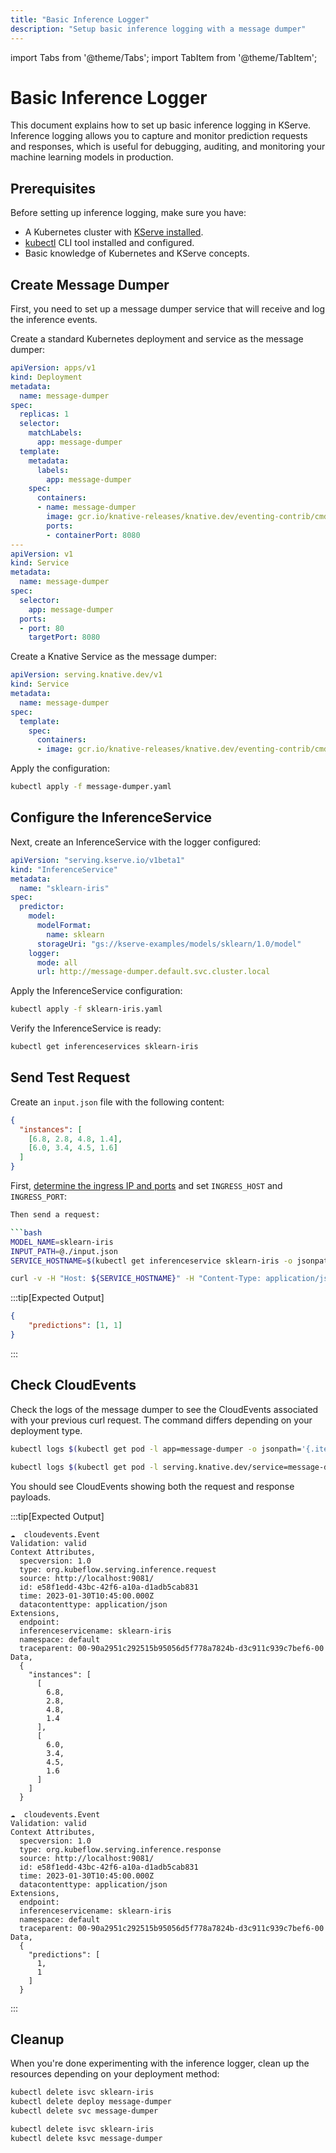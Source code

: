 ```yaml
---
title: "Basic Inference Logger"
description: "Setup basic inference logging with a message dumper"
---
```


import Tabs from '@theme/Tabs';
import TabItem from '@theme/TabItem';

# Basic Inference Logger

This document explains how to set up basic inference logging in KServe. Inference logging allows you to capture and monitor prediction requests and responses, which is useful for debugging, auditing, and monitoring your machine learning models in production.

## Prerequisites

Before setting up inference logging, make sure you have:

* A Kubernetes cluster with [KServe installed](../../../getting-started/quickstart-guide.md).
* [kubectl](https://kubernetes.io/docs/tasks/tools/) CLI tool installed and configured.
* Basic knowledge of Kubernetes and KServe concepts.

## Create Message Dumper

First, you need to set up a message dumper service that will receive and log the inference events.

<Tabs groupId="deployment-type">
  <TabItem value="raw" label="Standard Deployment" default>

Create a standard Kubernetes deployment and service as the message dumper:

```yaml
apiVersion: apps/v1
kind: Deployment
metadata:
  name: message-dumper
spec:
  replicas: 1
  selector:
    matchLabels:
      app: message-dumper
  template:
    metadata:
      labels:
        app: message-dumper
    spec:
      containers:
      - name: message-dumper
        image: gcr.io/knative-releases/knative.dev/eventing-contrib/cmd/event_display
        ports:
        - containerPort: 8080
---
apiVersion: v1
kind: Service
metadata:
  name: message-dumper
spec:
  selector:
    app: message-dumper
  ports:
  - port: 80
    targetPort: 8080
```

  </TabItem>
  <TabItem value="serverless" label="Knative Deployment (Knative)">

Create a Knative Service as the message dumper:

```yaml
apiVersion: serving.knative.dev/v1
kind: Service
metadata:
  name: message-dumper
spec:
  template:
    spec:
      containers:
      - image: gcr.io/knative-releases/knative.dev/eventing-contrib/cmd/event_display
```

  </TabItem>
</Tabs>

Apply the configuration:

```bash
kubectl apply -f message-dumper.yaml
```

## Configure the InferenceService

Next, create an InferenceService with the logger configured:

```yaml
apiVersion: "serving.kserve.io/v1beta1"
kind: "InferenceService"
metadata:
  name: "sklearn-iris"
spec:
  predictor:
    model:
      modelFormat:
        name: sklearn
      storageUri: "gs://kserve-examples/models/sklearn/1.0/model"
    logger:
      mode: all
      url: http://message-dumper.default.svc.cluster.local
```

Apply the InferenceService configuration:

```bash
kubectl apply -f sklearn-iris.yaml
```

Verify the InferenceService is ready:

```bash
kubectl get inferenceservices sklearn-iris
```

## Send Test Request

Create an `input.json` file with the following content:

```json
{
  "instances": [
    [6.8, 2.8, 4.8, 1.4],
    [6.0, 3.4, 4.5, 1.6]
  ]
}
```
First, [determine the ingress IP and ports](../../../getting-started/predictive-first-isvc.md#4-determine-the-ingress-ip-and-ports) and set `INGRESS_HOST` and `INGRESS_PORT`:

```bash
Then send a request:

```bash
MODEL_NAME=sklearn-iris
INPUT_PATH=@./input.json
SERVICE_HOSTNAME=$(kubectl get inferenceservice sklearn-iris -o jsonpath='{.status.url}' | cut -d "/" -f 3)

curl -v -H "Host: ${SERVICE_HOSTNAME}" -H "Content-Type: application/json" http://${INGRESS_HOST}:${INGRESS_PORT}/v1/models/$MODEL_NAME:predict -d $INPUT_PATH
```

:::tip[Expected Output]

```json
{
    "predictions": [1, 1]
}
```

:::

## Check CloudEvents

Check the logs of the message dumper to see the CloudEvents associated with your previous curl request. The command differs depending on your deployment type.

<Tabs groupId="deployment-type">
  <TabItem value="raw" label="Raw Kubernetes Deployment" default>

```bash
kubectl logs $(kubectl get pod -l app=message-dumper -o jsonpath='{.items[0].metadata.name}')
```

  </TabItem>
  <TabItem value="serverless" label="Knative Deployment (Knative)">

```bash
kubectl logs $(kubectl get pod -l serving.knative.dev/service=message-dumper -o jsonpath='{.items[0].metadata.name}') user-container
```

  </TabItem>
</Tabs>

You should see CloudEvents showing both the request and response payloads.

:::tip[Expected Output]

```
☁️  cloudevents.Event
Validation: valid
Context Attributes,
  specversion: 1.0
  type: org.kubeflow.serving.inference.request
  source: http://localhost:9081/
  id: e58f1edd-43bc-42f6-a10a-d1adb5cab831
  time: 2023-01-30T10:45:00.000Z
  datacontenttype: application/json
Extensions,
  endpoint: 
  inferenceservicename: sklearn-iris
  namespace: default
  traceparent: 00-90a2951c292515b95056d5f778a7824b-d3c911c939c7bef6-00
Data,
  {
    "instances": [
      [
        6.8,
        2.8,
        4.8,
        1.4
      ],
      [
        6.0,
        3.4,
        4.5,
        1.6
      ]
    ]
  }

☁️  cloudevents.Event
Validation: valid
Context Attributes,
  specversion: 1.0
  type: org.kubeflow.serving.inference.response
  source: http://localhost:9081/
  id: e58f1edd-43bc-42f6-a10a-d1adb5cab831
  time: 2023-01-30T10:45:00.000Z
  datacontenttype: application/json
Extensions,
  endpoint: 
  inferenceservicename: sklearn-iris
  namespace: default
  traceparent: 00-90a2951c292515b95056d5f778a7824b-d3c911c939c7bef6-00
Data,
  {
    "predictions": [
      1,
      1
    ]
  }
```

:::

## Cleanup

When you're done experimenting with the inference logger, clean up the resources depending on your deployment method:

<Tabs groupId="deployment-type">
  <TabItem value="raw" label="Raw Kubernetes Deployment" default>

```bash
kubectl delete isvc sklearn-iris
kubectl delete deploy message-dumper
kubectl delete svc message-dumper
```

  </TabItem>
  <TabItem value="serverless" label="Knative Deployment (Knative)">

```bash
kubectl delete isvc sklearn-iris
kubectl delete ksvc message-dumper
```

  </TabItem>
</Tabs>
